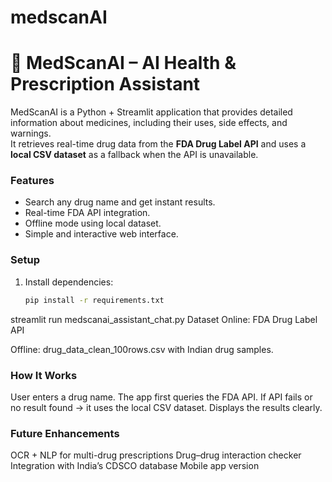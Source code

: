 # medscanAI
# 🤖 MedScanAI – AI Health & Prescription Assistant

MedScanAI is a Python + Streamlit application that provides detailed information about medicines, including their uses, side effects, and warnings.  
It retrieves real-time drug data from the **FDA Drug Label API** and uses a **local CSV dataset** as a fallback when the API is unavailable.

### Features
- Search any drug name and get instant results.
- Real-time FDA API integration.
- Offline mode using local dataset.
- Simple and interactive web interface.

### Setup
1. Install dependencies:
   ```bash
   pip install -r requirements.txt
streamlit run medscanai_assistant_chat.py
Dataset
Online: FDA Drug Label API

Offline: drug_data_clean_100rows.csv with Indian drug samples.

### How It Works
User enters a drug name.
The app first queries the FDA API.
If API fails or no result found → it uses the local CSV dataset.
Displays the results clearly.

### Future Enhancements
OCR + NLP for multi-drug prescriptions
Drug–drug interaction checker
Integration with India’s CDSCO database
Mobile app version

